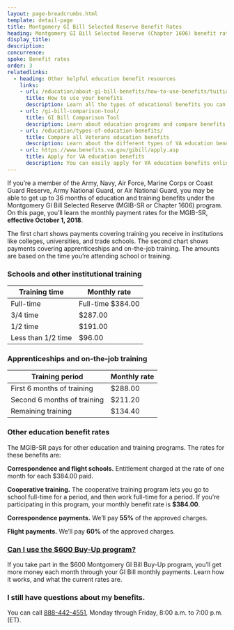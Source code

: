 ```yaml
---
layout: page-breadcrumbs.html
template: detail-page
title: Montgomery GI Bill Selected Reserve Benefit Rates
heading: Montgomery GI Bill Selected Reserve (Chapter 1606) benefit rates
display_title:
description: 
concurrence: 
spoke: Benefit rates
order: 3
relatedlinks:
  - heading: Other helpful education benefit resources
    links:
    - url: /education/about-gi-bill-benefits/how-to-use-benefits/tuition-assistance-top-up/
      title: How to use your benefits
      description: Learn all the types of educational benefits you can use with your GI Bill coverage. 
    - url: /gi-bill-comparison-tool/
      title: GI Bill Comparison Tool
      description: Learn about education programs and compare benefits by school.
    - url: /education/types-of-education-benefits/
      title: Compare all Veterans education benefits 
      description: Learn about the different types of VA education benefits available to service members, Veterans, members of the National Guard or Reserves, and qualified survivors or dependents.
    - url: https://www.benefits.va.gov/gibill/apply.asp
      title: Apply for VA education benefits
      description: You can easily apply for VA education benefits online, by mail, or in person. 
---
```


<div class="va-introtext">
  
If you’re a member of the Army, Navy, Air Force, Marine Corps or Coast Guard Reserve, Army National Guard, or Air National 
Guard, you may be able to get up to 36 months of education and training benefits under the Montgomery GI Bill Selected Reserve
(MGIB-SR or Chapter 1606) program. On this page, you’ll learn the monthly payment rates for the MGIB-SR, **effective October 1, 2018**.

The first chart shows payments covering training you receive in institutions like colleges, universities, and trade schools.
The second chart shows payments covering apprenticeships and on-the-job training. The amounts are based on the time you’re 
attending school or training.

### Schools and other institutional training
| **Training time** | **Monthly rate** |
|--|--|
| Full-time | Full-time	$384.00 |
| 3/4 time | $287.00 |
| 1/2 time | $191.00 |
| Less than 1/2 time | $96.00 |

### Apprenticeships and on-the-job training  
| **Training period** | **Monthly rate** |
|--|--|
| First 6 months of training | $288.00 |
| Second 6 months of training | $211.20 |
| Remaining training | $134.40 |

### Other education benefit rates
The MGIB-SR pays for other education and training programs. The rates for these benefits are:

**Correspondence and flight schools.** Entitlement charged at the rate of one month for each $384.00 paid.

**Cooperative training.** The cooperative training program lets you go to school full-time for a period, and then work 
full-time for a period. If you’re participating in this program, your monthly benefit rate is **$384.00**.

**Correspondence payments.** We’ll pay **55%** of the approved charges.

**Flight payments.** We’ll pay **60%** of the approved charges.

### [Can I use the $600 Buy-Up program?](education/about-gi-bill-benefits/montgomery-active-duty/buy-up/)
If you take part in the $600 Montgomery GI Bill Buy-Up program, you’ll get more money each month through your GI Bill monthly payments. Learn how it works, and what the current rates are.

### I still have questions about my benefits.
You can call <a href="tel:+18884424551">888-442-4551</a>, Monday through Friday, 8:00 a.m. to 7:00 p.m. (ET). 
